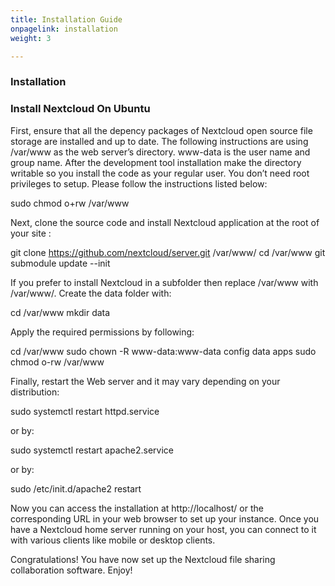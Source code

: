 ```yaml
---
title: Installation Guide
onpagelink: installation
weight: 3

---
```


### **Installation**

### Install Nextcloud On Ubuntu

First, ensure that all the depency packages of Nextcloud open source file storage are installed and up to date. The following instructions are using /var/www as the web server’s directory. www-data is the user name and group name. After the development tool installation make the directory writable so you install the code as your regular user. You don’t need root privileges to setup. Please follow the instructions listed below:

  sudo chmod o+rw /var/www

Next, clone the source code and install Nextcloud application at the root of your site :

  git clone https://github.com/nextcloud/server.git /var/www/
  cd /var/www
  git submodule update --init

If you prefer to install Nextcloud in a subfolder then replace /var/www with /var/www/<folder>. Create the data folder with:

  cd /var/www
  mkdir data

Apply the required permissions by following:

  cd /var/www
  sudo chown -R www-data:www-data config data apps
  sudo chmod o-rw /var/www

Finally, restart the Web server and it may vary depending on your distribution:

  sudo systemctl restart httpd.service

or by:

  sudo systemctl restart apache2.service

or by:

  sudo /etc/init.d/apache2 restart

Now you can access the installation at http://localhost/ or the corresponding URL in your web browser to set up your instance. Once you have a Nextcloud home server running on your host, you can connect to it with various clients like mobile or desktop clients.

Congratulations! You have now set up the Nextcloud file sharing collaboration software. Enjoy!
